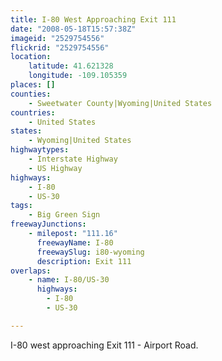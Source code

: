 ```yaml
---
title: I-80 West Approaching Exit 111
date: "2008-05-18T15:57:38Z"
imageid: "2529754556"
flickrid: "2529754556"
location:
    latitude: 41.621328
    longitude: -109.105359
places: []
counties:
    - Sweetwater County|Wyoming|United States
countries:
    - United States
states:
    - Wyoming|United States
highwaytypes:
    - Interstate Highway
    - US Highway
highways:
    - I-80
    - US-30
tags:
    - Big Green Sign
freewayJunctions:
    - milepost: "111.16"
      freewayName: I-80
      freewaySlug: i80-wyoming
      description: Exit 111
overlaps:
    - name: I-80/US-30
      highways:
        - I-80
        - US-30

---
```

I-80 west approaching Exit 111 - Airport Road.
